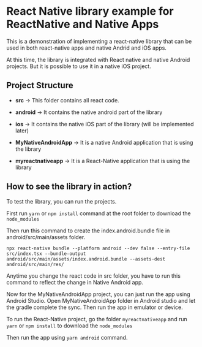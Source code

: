 <h1>React Native library example for ReactNative and Native Apps</h1>


This is a demonstration of implementing a react-native library that can be used in both react-native apps and native Andrid and iOS apps. 

At this time, the library is integrated with React native and native Android projects. But it is possible to use it in a native iOS project.


<h2>Project Structure</h2>

- **src** -> This folder contains all react code.

- **android** -> It contains the native android part of the library

- **ios** -> It contains the native iOS part of the library (will be implemented later)

- **MyNativeAndroidApp** -> It is a native Android application that is using the library

- **myreactnativeapp** -> It is a React-Native application that is using the library


<h2>How to see the library in action?</h2>

To test the library, you can run the projects.

First run ```yarn``` or ```npm install``` command at the root folder to download the ```node_modules```

Then run this command to create the index.android.bundle file in android/src/main/assets folder.

```npx react-native bundle --platform android --dev false --entry-file src/index.tsx --bundle-output android/src/main/assets/index.android.bundle --assets-dest android/src/main/res/```

Anytime you change the react code in src folder, you have to run this command to reflect the change in Native Android app.

Now for the MyNativeAndroidApp project, you can just run the app using Android Studio. Open MyNativeAndroidApp folder in Android studio and let the gradle complete the sync. Then run the app in emulator or device.



To run the React-Native project, go the folder ```myreactnativeapp``` and run ```yarn``` or ```npm install``` to download the ```node_modules```

Then run the app using  ```yarn android``` command. 

